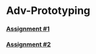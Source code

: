 # Adv-Prototyping

### [Assignment #1](https://github.com/Effiezhu/Adv-Prototyping/tree/991f83eb365a06f0caa5fa1d478fba6fa32a79f3/Assignment%20%231)

### [Assignment #2](https://github.com/Effiezhu/Adv-Prototyping/tree/main/Assignment%20%232)
